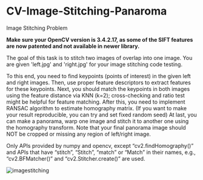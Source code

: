 # CV-Image-Stitching-Panaroma

Image Stitching Problem

**Make sure your OpenCV version is 3.4.2.17, as some of the SIFT features are now patented and not available in newer library.**

The goal of this task is to stitch two images of overlap into one image.
You are given 'left.jpg' and 'right.jpg' for your image stitching code testing.

To this end, you need to find keypoints (points of interest) in the given left and right images.
Then, use proper feature descriptors to extract features for these keypoints.
Next, you should match the keypoints in both images using the feature distance via KNN (k=2);
cross-checking and ratio test might be helpful for feature matching.
After this, you need to implement RANSAC algorithm to estimate homography matrix.
(If you want to make your result reproducible, you can try and set fixed random seed)
At last, you can make a panorama, warp one image and stitch it to another one using the homography transform.
Note that your final panorama image should NOT be cropped or missing any region of left/right image.

Only APIs provided by numpy and opencv, except “cv2.findHomography()” and
APIs that have “stitch”, “Stitch”, “match” or “Match” in their names, e.g., “cv2.BFMatcher()” and
“cv2.Stitcher.create()” are used.

![imagestitching](screenshot1.png)
